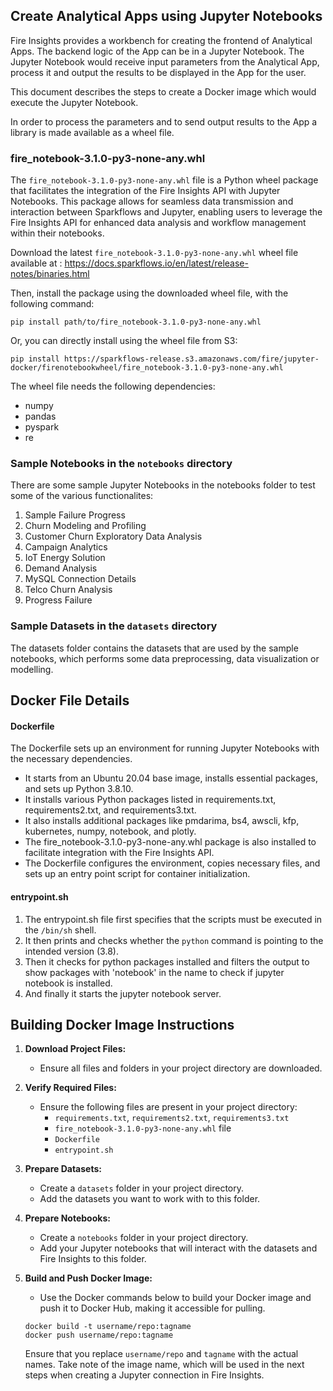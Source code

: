 ## Create Analytical Apps using Jupyter Notebooks

Fire Insights provides a workbench for creating the frontend of Analytical Apps. The backend logic of the App can be in a Jupyter Notebook. The Jupyter Notebook would receive input parameters from the Analytical App, process it and output the results to be displayed in the App for the user.

This document describes the steps to create a Docker image which would execute the Jupyter Notebook.

In order to process the parameters and to send output results to the App a library is made available as a wheel file.


### fire_notebook-3.1.0-py3-none-any.whl

The `fire_notebook-3.1.0-py3-none-any.whl` file is a Python wheel package that facilitates the integration of the Fire Insights API with Jupyter Notebooks. This package allows for seamless data transmission and interaction between Sparkflows and Jupyter, enabling users to leverage the Fire Insights API for enhanced data analysis and workflow management within their notebooks. 

Download the latest `fire_notebook-3.1.0-py3-none-any.whl` wheel file available at : https://docs.sparkflows.io/en/latest/release-notes/binaries.html

Then, install the package using the downloaded wheel file, with the following command:

```
pip install path/to/fire_notebook-3.1.0-py3-none-any.whl
```

Or, you can directly install using the wheel file from S3: 

```
pip install https://sparkflows-release.s3.amazonaws.com/fire/jupyter-docker/firenotebookwheel/fire_notebook-3.1.0-py3-none-any.whl
```

The wheel file needs the following dependencies:

  * numpy
  * pandas
  * pyspark
  * re

### Sample Notebooks in the `notebooks` directory

There are some sample Jupyter Notebooks in the notebooks folder to test some of the various functionalites:

1. Sample Failure Progress
2. Churn Modeling and Profiling
3. Customer Churn Exploratory Data Analysis
4. Campaign Analytics
5. IoT Energy Solution
6. Demand Analysis
7. MySQL Connection Details
8. Telco Churn Analysis
9. Progress Failure

### Sample Datasets in the `datasets` directory

The datasets folder contains the datasets that are used by the sample notebooks, which performs some data preprocessing, data visualization or modelling.


## Docker File Details

#### Dockerfile

The Dockerfile sets up an environment for running Jupyter Notebooks with the necessary dependencies. 

* It starts from an Ubuntu 20.04 base image, installs essential packages, and sets up Python 3.8.10.
* It installs various Python packages listed in requirements.txt, requirements2.txt, and requirements3.txt.
* It also installs additional packages like pmdarima, bs4, awscli, kfp, kubernetes, numpy, notebook, and plotly.
* The fire_notebook-3.1.0-py3-none-any.whl package is also installed to facilitate integration with the Fire Insights API.
* The Dockerfile configures the environment, copies necessary files, and sets up an entry point script for container initialization.

#### entrypoint.sh

1. The entrypoint.sh file first specifies that the scripts must be executed in the `/bin/sh` shell.
2. It then prints and checks whether the `python` command is pointing to the intended version (3.8).
3. Then it checks for python packages installed and filters the output to show packages with 'notebook' in the name to check if jupyter notebook is installed.
4. And finally it starts the jupyter notebook server.


## Building Docker Image Instructions

1. **Download Project Files:**
   - Ensure all files and folders in your project directory are downloaded.

2. **Verify Required Files:**
   - Ensure the following files are present in your project directory:
     - `requirements.txt`, `requirements2.txt`, `requirements3.txt`
     - `fire_notebook-3.1.0-py3-none-any.whl` file
     - `Dockerfile`
     - `entrypoint.sh`

3. **Prepare Datasets:**
   - Create a `datasets` folder in your project directory.
   - Add the datasets you want to work with to this folder.

4. **Prepare Notebooks:**
   - Create a `notebooks` folder in your project directory.
   - Add your Jupyter notebooks that will interact with the datasets and Fire Insights to this folder.

5. **Build and Push Docker Image:**
   - Use the Docker commands below to build your Docker image and push it to Docker Hub, making it accessible for pulling.


    ```
    docker build -t username/repo:tagname
    docker push username/repo:tagname
    ```
    
    Ensure that you replace `username/repo` and `tagname` with the actual names. Take note of the image name, which will be used in the next steps when creating a Jupyter connection in Fire Insights.



